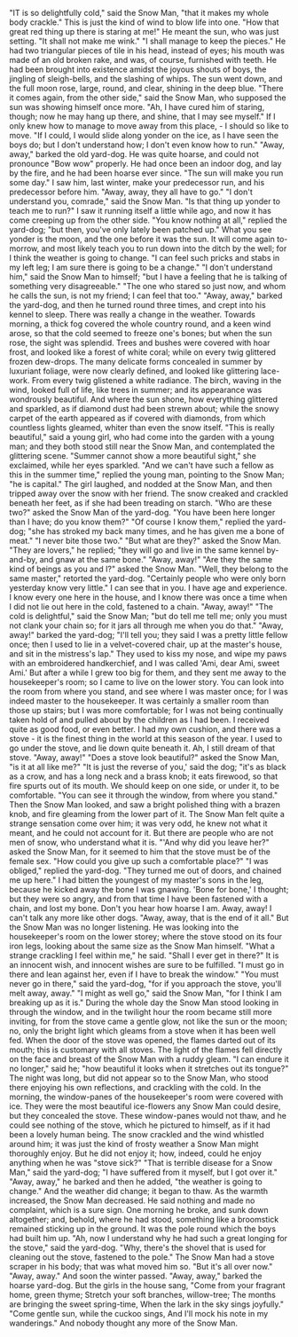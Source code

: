"IT is so delightfully cold," said the Snow Man, "that it makes my whole body crackle."
This is just the kind of wind to blow life into one.
"How that great red thing up there is staring at me!"
He meant the sun, who was just setting.
"It shall not make me wink."
"I shall manage to keep the pieces."
He had two triangular pieces of tile in his head, instead of eyes; his mouth was made of an old broken rake, and was, of course, furnished with teeth.
He had been brought into existence amidst the joyous shouts of boys, the jingling of sleigh-bells, and the slashing of whips.
The sun went down, and the full moon rose, large, round, and clear, shining in the deep blue.
"There it comes again, from the other side," said the Snow Man, who supposed the sun was showing himself once more.
"Ah, I have cured him of staring, though; now he may hang up there, and shine, that I may see myself."
If I only knew how to manage to move away from this place, - I should so like to move.
"If I could, I would slide along yonder on the ice, as I have seen the boys do; but I don't understand how; I don't even know how to run."
"Away, away," barked the old yard-dog.
He was quite hoarse, and could not pronounce "Bow wow" properly.
He had once been an indoor dog, and lay by the fire, and he had been hoarse ever since.
"The sun will make you run some day."
I saw him, last winter, make your predecessor run, and his predecessor before him.
"Away, away, they all have to go."
"I don't understand you, comrade," said the Snow Man.
"Is that thing up yonder to teach me to run?"
I saw it running itself a little while ago, and now it has come creeping up from the other side.
"You know nothing at all," replied the yard-dog; "but then, you've only lately been patched up."
What you see yonder is the moon, and the one before it was the sun.
It will come again to-morrow, and most likely teach you to run down into the ditch by the well; for I think the weather is going to change.
"I can feel such pricks and stabs in my left leg; I am sure there is going to be a change."
"I don't understand him," said the Snow Man to himself; "but I have a feeling that he is talking of something very disagreeable."
"The one who stared so just now, and whom he calls the sun, is not my friend; I can feel that too."
"Away, away," barked the yard-dog, and then he turned round three times, and crept into his kennel to sleep.
There was really a change in the weather.
Towards morning, a thick fog covered the whole country round, and a keen wind arose, so that the cold seemed to freeze one's bones; but when the sun rose, the sight was splendid.
Trees and bushes were covered with hoar frost, and looked like a forest of white coral; while on every twig glittered frozen dew-drops.
The many delicate forms concealed in summer by luxuriant foliage, were now clearly defined, and looked like glittering lace-work.
From every twig glistened a white radiance.
The birch, waving in the wind, looked full of life, like trees in summer; and its appearance was wondrously beautiful.
And where the sun shone, how everything glittered and sparkled, as if diamond dust had been strewn about; while the snowy carpet of the earth appeared as if covered with diamonds, from which countless lights gleamed, whiter than even the snow itself.
"This is really beautiful," said a young girl, who had come into the garden with a young man; and they both stood still near the Snow Man, and contemplated the glittering scene.
"Summer cannot show a more beautiful sight," she exclaimed, while her eyes sparkled.
"And we can't have such a fellow as this in the summer time," replied the young man, pointing to the Snow Man; "he is capital."
The girl laughed, and nodded at the Snow Man, and then tripped away over the snow with her friend.
The snow creaked and crackled beneath her feet, as if she had been treading on starch.
"Who are these two?" asked the Snow Man of the yard-dog.
"You have been here longer than I have; do you know them?"
"Of course I know them," replied the yard-dog; "she has stroked my back many times, and he has given me a bone of meat."
"I never bite those two."
"But what are they?" asked the Snow Man.
"They are lovers," he replied; "they will go and live in the same kennel by-and-by, and gnaw at the same bone."
"Away, away!"
"Are they the same kind of beings as you and I?" asked the Snow Man.
"Well, they belong to the same master," retorted the yard-dog.
"Certainly people who were only born yesterday know very little."
I can see that in you.
I have age and experience.
I know every one here in the house, and I know there was once a time when I did not lie out here in the cold, fastened to a chain.
"Away, away!"
"The cold is delightful," said the Snow Man; "but do tell me tell me; only you must not clank your chain so; for it jars all through me when you do that."
"Away, away!" barked the yard-dog; "I'll tell you; they said I was a pretty little fellow once; then I used to lie in a velvet-covered chair, up at the master's house, and sit in the mistress's lap."
They used to kiss my nose, and wipe my paws with an embroidered handkerchief, and I was called 'Ami, dear Ami, sweet Ami.'
But after a while I grew too big for them, and they sent me away to the housekeeper's room; so I came to live on the lower story.
You can look into the room from where you stand, and see where I was master once; for I was indeed master to the housekeeper.
It was certainly a smaller room than those up stairs; but I was more comfortable; for I was not being continually taken hold of and pulled about by the children as I had been.
I received quite as good food, or even better.
I had my own cushion, and there was a stove - it is the finest thing in the world at this season of the year.
I used to go under the stove, and lie down quite beneath it.
Ah, I still dream of that stove.
"Away, away!"
"Does a stove look beautiful?" asked the Snow Man, "is it at all like me?"
"It is just the reverse of you,' said the dog; "it's as black as a crow, and has a long neck and a brass knob; it eats firewood, so that fire spurts out of its mouth.
We should keep on one side, or under it, to be comfortable.
"You can see it through the window, from where you stand."
Then the Snow Man looked, and saw a bright polished thing with a brazen knob, and fire gleaming from the lower part of it.
The Snow Man felt quite a strange sensation come over him; it was very odd, he knew not what it meant, and he could not account for it.
But there are people who are not men of snow, who understand what it is.
"'And why did you leave her?" asked the Snow Man, for it seemed to him that the stove must be of the female sex.
"How could you give up such a comfortable place?"
"I was obliged," replied the yard-dog.
"They turned me out of doors, and chained me up here."
I had bitten the youngest of my master's sons in the leg, because he kicked away the bone I was gnawing.
'Bone for bone,' I thought; but they were so angry, and from that time I have been fastened with a chain, and lost my bone.
Don't you hear how hoarse I am.
Away, away!
I can't talk any more like other dogs.
"Away, away, that is the end of it all."
But the Snow Man was no longer listening.
He was looking into the housekeeper's room on the lower storey; where the stove stood on its four iron legs, looking about the same size as the Snow Man himself.
"What a strange crackling I feel within me," he said.
"Shall I ever get in there?"
It is an innocent wish, and innocent wishes are sure to be fulfilled.
"I must go in there and lean against her, even if I have to break the window."
"You must never go in there," said the yard-dog, "for if you approach the stove, you'll melt away, away."
"I might as well go," said the Snow Man, "for I think I am breaking up as it is."
During the whole day the Snow Man stood looking in through the window, and in the twilight hour the room became still more inviting, for from the stove came a gentle glow, not like the sun or the moon; no, only the bright light which gleams from a stove when it has been well fed.
When the door of the stove was opened, the flames darted out of its mouth; this is customary with all stoves.
The light of the flames fell directly on the face and breast of the Snow Man with a ruddy gleam.
"I can endure it no longer," said he; "how beautiful it looks when it stretches out its tongue?"
The night was long, but did not appear so to the Snow Man, who stood there enjoying his own reflections, and crackling with the cold.
In the morning, the window-panes of the housekeeper's room were covered with ice.
They were the most beautiful ice-flowers any Snow Man could desire, but they concealed the stove.
These window-panes would not thaw, and he could see nothing of the stove, which he pictured to himself, as if it had been a lovely human being.
The snow crackled and the wind whistled around him; it was just the kind of frosty weather a Snow Man might thoroughly enjoy.
But he did not enjoy it; how, indeed, could he enjoy anything when he was "stove sick?"
"That is terrible disease for a Snow Man," said the yard-dog; "I have suffered from it myself, but I got over it."
"Away, away," he barked and then he added, "the weather is going to change."
And the weather did change; it began to thaw.
As the warmth increased, the Snow Man decreased.
He said nothing and made no complaint, which is a sure sign.
One morning he broke, and sunk down altogether; and, behold, where he had stood, something like a broomstick remained sticking up in the ground.
It was the pole round which the boys had built him up.
"Ah, now I understand why he had such a great longing for the stove," said the yard-dog.
"Why, there's the shovel that is used for cleaning out the stove, fastened to the pole."
The Snow Man had a stove scraper in his body; that was what moved him so.
"But it's all over now."
"Away, away."
And soon the winter passed.
"Away, away," barked the hoarse yard-dog.
But the girls in the house sang,
"Come from your fragrant home, green thyme; Stretch your soft branches, willow-tree; The months are bringing the sweet spring-time, When the lark in the sky sings joyfully."
"Come gentle sun, while the cuckoo sings, And I'll mock his note in my wanderings."
And nobody thought any more of the Snow Man.
